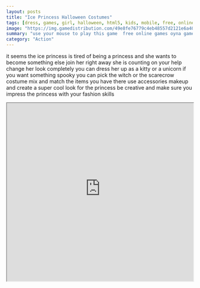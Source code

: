 ```yaml
---
layout: posts
title: "Ice Princess Halloween Costumes"
tags: [dress, games, girl, halloween, html5, kids, mobile, free, online, games, oyna, game, free, games, play, play, games]
image: "https://img.gamedistribution.com/49e8fe76779c4eb48557d2121e6a40fc.jpg"
summary: "use your mouse to play this game  free online games oyna game free games play play games"
category: "Action"
---
```


it seems the ice princess is tired of being a princess and she wants to become something else join her right away she is counting on your help change her look completely you can dress her up as a kitty or a unicorn if you want something spooky you can pick the witch or the scarecrow costume mix and match the items you have there use accessories makeup and create a super cool look for the princess be creative and make sure you impress the princess with your fashion skills

<iframe width="100%" height="480px;" src="https://html5.gamedistribution.com/49e8fe76779c4eb48557d2121e6a40fc/"></iframe>
